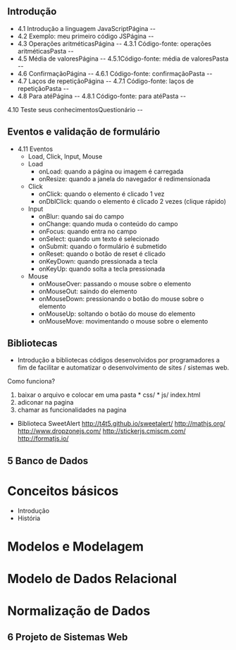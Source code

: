 ## Introdução

- 4.1 Introdução a linguagem JavaScriptPágina                           --
- 4.2 Exemplo: meu primeiro código JSPágina                             --
- 4.3 Operações aritméticasPágina                                       --
    4.3.1 Código-fonte: operações aritméticasPasta                      --
- 4.5 Média de valoresPágina                                            --
    4.5.1Código-fonte: média de valoresPasta                            --
- 4.6 ConfirmaçãoPágina                                                 --
    4.6.1 Código-fonte: confirmaçãoPasta                                --
- 4.7 Laços de repetiçãoPágina                                          --
    4.7.1 Código-fonte: laços de repetiçãoPasta                         --
- 4.8 Para atéPágina                                                    --
    4.8.1 Código-fonte: para atéPasta                                   --

4.10 Teste seus conhecimentosQuestionário                               --




## Eventos e validação de formulário

- 4.11 Eventos                                                
    - Load, Click, Input, Mouse
    - Load
        - onLoad: quando a página ou imagem é carregada
        - onResize: quando a janela do navegador é redimensionada 
    - Click
        - onClick: quando o elemento é clicado 1 vez
        - onDblClick: quando o elemento é clicado 2 vezes (clique rápido)
    - Input
        - onBlur: quando sai do campo
        - onChange: quando muda o conteúdo do campo
        - onFocus: quando entra no campo
        - onSelect: quando um texto é selecionado
        - onSubmit: quando o formulário é submetido
        - onReset: quando o botão de reset é clicado
        - onKeyDown: quando pressionada a tecla
        - onKeyUp: quando solta a tecla pressionada
    - Mouse 
        - onMouseOver: passando o mouse sobre o elemento
        - onMouseOut: saindo do elemento
        - onMouseDown: pressionando o botão do mouse sobre o elemento
        - onMouseUp: soltando o botão do mouse do elemento
        - onMouseMove: movimentando o mouse sobre o elemento

                      
## Bibliotecas
- Introdução a bibliotecas
    códigos desenvolvidos por programadores a fim de facilitar e automatizar o desenvolvimento de sites / sistemas web. 

Como funciona? 
1. baixar o arquivo e colocar em uma pasta * css/ * js/ index.html
2. adiconar na pagina 
    <script src="meu_codigo.js"></script>
    <link rel="stylesheet" href="style.css">
3. chamar as funcionalidades na pagina 

- Biblioteca SweetAlert
http://t4t5.github.io/sweetalert/
http://mathjs.org/ 
http://www.dropzonejs.com/ 
http://stickerjs.cmiscm.com/
http://formatjs.io/


## 5 Banco de Dados
# Conceitos básicos
- Introdução
- História

# Modelos e Modelagem

# Modelo de Dados Relacional

# Normalização de Dados






## 6 Projeto de Sistemas Web